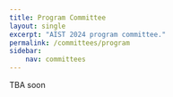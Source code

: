 ```yaml
---
title: Program Committee
layout: single
excerpt: "AIST 2024 program committee."
permalink: /committees/program
sidebar: 
    nav: committees 
---
```


TBA soon

<!---
<h3>Data Analysis</h3>
- Jaume Baixeries, Universitat Politècnica de Catalunya<br/>
- Mikhail Bogatyrev, Tula State University<br/>
- Aram Butavyan, American University of Armenia<br/>
- Radhakrishnan Delhibabu, Vellore Institute of Technology<br/> 
- Anna Ermolayeva, Peoples' Friendship University of Russia<br/>
- Kirill Fedyanin, TII<br/>
- Alexander Fishkov, Skolkovo Institute of Science and Technology<br/>
- Alexander Gneushev MIPT<br/>
- Jan Konecny, Dept. Computer Science, Palacky University, Olomouc<br/>
- Nikita Kotelevskii Skolkovo Institute of Science and Technology<br/>
- Anvar Kurmukov, IITP RAS<br/>
- Florence Le Ber, icube<br/>
- Alexander Lepskiy, HSE University<br/>
- Ilya Makarov, HSE University<br/>
- Evgeniy M. Ozhegov, HSE University<br/>
- Arnak Poghosyan, Vmware, Inc.; Institute of Mathematics; American University of Armenia; Yerevan state University<br/>
- Aleksandr Rubashevskii, Skolkovo Institute of Science and Technology<br/>
- Henry Soldano, Laboratoire d'Informatique de Paris Nord<br/>
- Christos Tryfonopoulosm University of Peloponnese
- Evgenii Tsymbalov, Apptek
- Daiana Vavilova, Kalashnikov Izhevsk State Technical University
- Petr Vytovtov, Kalashnikov Izhevsk State Technical University
- Alexey Zaytsev, Skoltech



<h3>Computer Vision</h3>

- Ammar Ali, ITMO University<br/>
- Alexey, Chernyavskiy, Philips Innovation Labs Russia<br/>
- Andrei Filatov, Skoltech, Sber AI<br/>
- Georgii Gaikov, MTS AI<br/>
- Petr Gladilin, Huawei, ITMO University<br/>
- Javad Khodadoust, Tecnológico de Monterrey<br/>
- Daniel Kireev, VisionLabs<br/>
- Anton Konushin, NRU HSE<br/>
- Maxim Kurkin, Skoltech, Sber AI, AIRI<br/>
- Ksenia Kuvshinova, Skoltech, Sber AI<br/>
- Gaffer Mahmoud, ITMO university<br/>
- Ilya Makarov, HSE University<br/>
- Ruslan Musaev<br/>
- Walaa Othman, ITMO university<br/>
- Alexey Ruche, Chelyabinsk State University<br/>
- Andrey Savchenko, Sber AI Lab <br/>
- Oleg Seredin, Tula State University<br/>
- Dmitry Stepanov, Program System Institute of Russian Academy of Sciences<br/>
- Dmitry Yashunin, Harman
- Varduhi Yeghiazaryan, American University of Armenia<br/>
- Sergey Zagoruyko, MTS AI<br/>


<h3>Natural Language Processing</h3>

- Anton Alekseev, St. Petersburg Department of V.A.Steklov Institute of Mathematics of the Russian Academy of Sciences<br/>
- Ekaterina Artemova, HSE University<br/>
- Yulia Badryzlova, National Research University Higher School of Economics<br/>
- Amir Bakarov, HSE University<br/>
- Jeremy Barnes, University of the Basque Country<br/>
- Tatiana Batura, A.P.Ershov Institute of Informatics Systems SB RAS; Novosibirsk State University<br/>
- Elena Bolshakova, Moscow State Lomonosov University<br/>
- Pavel Braslavski, Ural Federal University<br/>
- Vera Davydova, Sber AI<br/>
- Oksana Dereza, National University of Ireland, Galway<br/>
- Anna Dmitrieva, University of Helsinki<br/>
- Ekaterina Dmitrieva, HSE University<br/>
- Boris Dobrov, Recearch Computing Center of Moscow State Univ.<br/>
- Pavel Efimov, ITMO University<br/>
- Alena Fenogenova, Sberbank, SberDevices<br/>
- Yuriy Gapanyuk, Bauman Moscow State Technical University<br/>
- Elizaveta Goncharova, HSE University<br/>
- Anastasia Ianina, Moscow Institute of Physics and Technology<br/>
- Dmitry Ilvovsky, National Research University Higher School of Economics<br/>
- Vladimir Ivanov, Innopolis University<br/>
- Denis Kirjanov, HSE University<br/>
- Evgeny Kotelnikov, Vyatka State University<br/>
- Anastasia Kotelnikova, Vyatka State University<br/>
- Angelina Kudriavtseva, MTS AI<br/>
- Maria Kunilovskaya, University of Saarland <br/>
- Natalia Loukachevitch, Research Computing Center of Moscow State University<br/>
- Alexey Malafeev, National Research University Higher School of Economics<br/>
- Muhammad Shahid Iqbal Malik, HSE University
- Vladislav Mikhailov, HSE University 
- Olga Mitrofanova, St. Petersburg State University<br/>
- Petter Mæhlum, UiO<br/>
- Irina Nikishina, Universität Hamburg<br/>
- Damien Nouvel, INaLCO<br/>
- Stefan Pickl, Bundeswehr University Munich<br/>
- Dina Pisarevskaya, Queen Mary University of London<br/>
- Lidia Pivovarova, University of Helsinki<br/>
- Vladimir Pleshko, RCO<br/>
- Vitaly Romanov, Innopolis University<br/>
- Yuliya Rubtsova, The Rhenish Friedrich Wilhelm University of Bonn<br/>
- Nicolay Rusnachenko, Bauman Moscow State Technical University<br/>
- Alexander Sapin, ClickHouse B.V.<br/>
- Tatiana Shavrina, HSE University<br/>
- Alexey Sorokin, Moscow State University<br/>
- Mikhail Tikhomirov, Moscow State University<br/>
- Yulya Trofimova, HSE University<br/>
- Magda Tsintsadze, Iv.Javakhishvili Tbilisi State University<br/>
- Alsu Vakhitova, MTS AI<br/>
- Nikolai Zolotykh, University of Nizhni Novgorod<br/>


<h3>Social Network Analysis</h3>
- Nikita Basov, The University of Manchester<br/>
- Vladimir Batagelj, University of Ljubljana<br/>
- Kirill Fedyanin, TII<br/>
- Dmitrii Kiselev, HSE University<br/>
- Aleksandr Kovalenko, AIRI<br/>
- Ilya Makarov, HSE University<br/>
- Nikita Severin HSE University<br/>
- Dmitry Zhevnenko, JSC MERI


<h3>Theoretical Machine Learning and Optimization</h3>

- Vladimir Berikov, Institute of mathematics<br/>
- Anton Eremeev, Omsk Branch of Sobolev Institute of Mathmatics SB RAS<br/>
- Mikhail Khachay, Krasovsky Institute of Mathematics and Mechanics<br/>
- Vladimir Khandeevm, Sobolev Institute of Mathematics, Siberian Branch of the Russian Academy of Sciences<br/>
- Dmitri Kvasov DIMES, University of Calabria<br/>
- Victor Ohanyan, American University of Armenia<br/>
- Panos Pardalos, University of Florida<br/>
- Denis Sidorov, Energy Systems Institute SB RAS<br/>
- Tatiana Tchemisova, University of Aveiro

---!>
